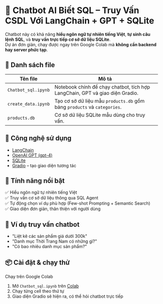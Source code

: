 # 🤖 Chatbot AI Biết SQL – Truy Vấn CSDL Với LangChain + GPT + SQLite

Chatbot này có khả năng **hiểu ngôn ngữ tự nhiên tiếng Việt**, **tự sinh câu lệnh SQL**, và **truy vấn trực tiếp cơ sở dữ liệu SQLite**.  
Dự án đơn giản, chạy được ngay trên Google Colab mà **không cần backend hay server phức tạp**.

## 📂 Danh sách file

| Tên file | Mô tả |
|----------|------|
| `Chatbot_sql.ipynb` | Notebook chính để chạy chatbot, tích hợp LangChain, GPT và giao diện Gradio. |
| `create_data.ipynb` | Tạo cơ sở dữ liệu mẫu `products.db` gồm bảng `products` và `categories`. |
| `products.db` | Cơ sở dữ liệu SQLite mẫu dùng cho truy vấn. |

## 🧠 Công nghệ sử dụng

- [LangChain](https://www.langchain.com/)
- [OpenAI GPT (gpt-4)](https://platform.openai.com/)
- [SQLite](https://www.sqlite.org/)
- [Gradio](https://gradio.app/) – tạo giao diện tương tác

## 🚀 Tính năng nổi bật

✅ Hiểu ngôn ngữ tự nhiên tiếng Việt  
✅ Truy vấn cơ sở dữ liệu thông qua SQL Agent  
✅ Tự động chọn ví dụ phù hợp (Few-shot Prompting + Semantic Search)  
✅ Giao diện đơn giản, thân thiện với người dùng

## 💬 Ví dụ truy vấn chatbot

- "Liệt kê các sản phẩm giá dưới 300k"
- "Danh mục Thời Trang Nam có những gì?"
- "Có bao nhiêu danh mục sản phẩm?"

## 📦 Cài đặt & chạy thử

Chạy trên Google Colab
1. Mở `Chatbot_sql.ipynb` trên [Colab](https://colab.research.google.com/)
2. Chạy từng cell theo thứ tự
3. Giao diện Gradio sẽ hiện ra, có thể hỏi chatbot trực tiếp


